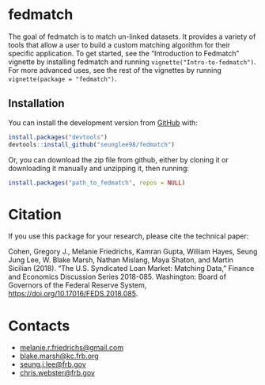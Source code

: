 
<!-- README.md is generated from README.Rmd. Please edit that file -->

# fedmatch

The goal of fedmatch is to match un-linked datasets. It provides a
variety of tools that allow a user to build a custom matching algorithm
for their specific application. To get started, see the “Introduction to
Fedmatch” vignette by installing fedmatch and running
`vignette("Intro-to-fedmatch")`. For more advanced uses, see the rest of
the vignettes by running `vignette(package = "fedmatch")`.

## Installation

You can install the development version from
[GitHub](https://github.com/) with:

``` r
install.packages("devtools")
devtools::install_github("seunglee98/fedmatch")
```

Or, you can download the zip file from github, either by cloning it or
downloading it manually and unzipping it, then running:

``` r
install.packages("path_to_fedmatch", repos = NULL)
```

# Citation

If you use this package for your research, please cite the technical
paper:

Cohen, Gregory J., Melanie Friedrichs, Kamran Gupta, William Hayes,
Seung Jung Lee, W. Blake Marsh, Nathan Mislang, Maya Shaton, and Martin
Sicilian (2018). “The U.S. Syndicated Loan Market: Matching Data,”
Finance and Economics Discussion Series 2018-085. Washington: Board of
Governors of the Federal Reserve System,
<https://doi.org/10.17016/FEDS.2018.085>.

# Contacts

-   <melanie.r.friedrichs@gmail.com>
-   <blake.marsh@kc.frb.org>
-   <seung.j.lee@frb.gov>
-   <chris.webster@frb.gov>
